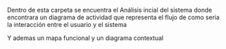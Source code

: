 Dentro de esta carpeta se encuentra el Análisis incial del sistema donde encontrara un diagrama de actividad
que representa el flujo de como seria la interacción entre el usuario y el sistema


Y ademas un mapa funcional y un diagrama contextual
